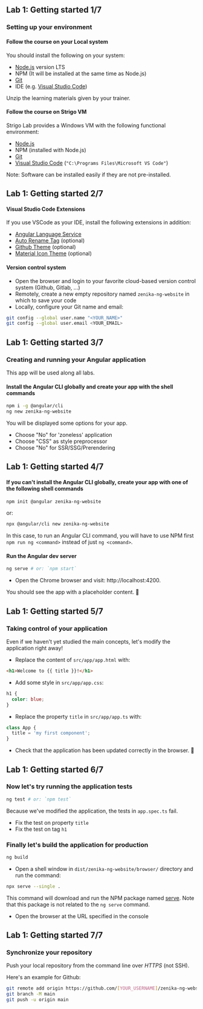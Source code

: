 ## Lab 1: Getting started 1/7
### Setting up your environment

#### Follow the course on your Local system

You should install the following on your system:

- [Node.js](https://nodejs.org/) version LTS
- NPM (It will be installed at the same time as Node.js)
- [Git](https://git-scm.com/)
- IDE (e.g. [Visual Studio Code](https://code.visualstudio.com/))

Unzip the learning materials given by your trainer.

#### Follow the course on Strigo VM

Strigo Lab provides a Windows VM with the following functional environment:

- [Node.js](https://nodejs.org/en/download)
- NPM (installed with Node.js)
- [Git](https://git-scm.com/downloads/win)
- [Visual Studio Code](https://code.visualstudio.com/download) (`"C:\Programs Files\Microsoft VS Code"`)

Note: Software can be installed easily if they are not pre-installed.



## Lab 1: Getting started 2/7
#### Visual Studio Code Extensions

If you use VSCode as your IDE, install the following extensions in addition:

- [Angular Language Service](https://marketplace.visualstudio.com/items?itemName=Angular.ng-template)
- [Auto Rename Tag](https://marketplace.visualstudio.com/items?itemName=formulahendry.auto-rename-tag) (optional)
- [Github Theme](https://marketplace.visualstudio.com/items?itemName=GitHub.github-vscode-theme) (optional)
- [Material Icon Theme](https://marketplace.visualstudio.com/items?itemName=PKief.material-icon-theme) (optional)

#### Version control system

- Open the browser and login to your favorite cloud-based version control system (Github, Gitlab, ...)
- Remotely, create a new empty repository named `zenika-ng-website` in which to save your code
- Locally, configure your Git name and email:

```bash
git config --global user.name "<YOUR_NAME>"
git config --global user.email <YOUR_EMAIL>
```



## Lab 1: Getting started 3/7
### Creating and running your Angular application

This app will be used along all labs.

#### Install the Angular CLI globally and create your app with the shell commands

```bash
npm i -g @angular/cli
ng new zenika-ng-website
```

You will be displayed some options for your app.
- Choose "No" for 'zoneless' application
- Choose "CSS" as style preprocessor
- Choose "No" for SSR/SSG/Prerendering



## Lab 1: Getting started 4/7
#### If you can't install the Angular CLI globally, create your app with one of the following shell commands

```bash
npm init @angular zenika-ng-website
```

or:

```bash
npx @angular/cli new zenika-ng-website
```

In this case, to run an Angular CLI command, you will have to use NPM first `npm run ng <command>` instead of just `ng <command>`.

#### Run the Angular dev server

```bash
ng serve # or: `npm start`
```

- Open the Chrome browser and visit: http://localhost:4200.

You should see the app with a placeholder content. 🚀



## Lab 1: Getting started 5/7
### Taking control of your application

Even if we haven't yet studied the main concepts, let's modify the application right away!

- Replace the content of `src/app/app.html` with:

```html
<h1>Welcome to {{ title }}!</h1>
```

- Add some style in `src/app/app.css`:

```css
h1 {
  color: blue;
}
```

- Replace the property `title` in `src/app/app.ts` with:

```ts
class App {
  title = 'my first component';
}
```

- Check that the application has been updated correctly in the browser. 🚀



## Lab 1: Getting started 6/7
### Now let's try running the application tests

```bash
ng test # or: `npm test`
```

Because we've modified the application, the tests in `app.spec.ts` fail.

- Fix the test on property `title`
- Fix the test on tag `h1`

### Finally let's build the application for production

```bash
ng build
```

- Open a shell window in `dist/zenika-ng-website/browser/` directory and run the command:

```bash
npx serve --single .
```

This command will download and run the NPM package named [serve](https://www.npmjs.com/package/serve).
Note that this package is not related to the `ng serve` command.

- Open the browser at the URL specified in the console



## Lab 1: Getting started 7/7
### Synchronize your repository

Push your local repository from the command line over *HTTPS* (not SSH).

Here's an example for Github:

```bash
git remote add origin https://github.com/[YOUR_USERNAME]/zenika-ng-website.git
git branch -M main
git push -u origin main
```
